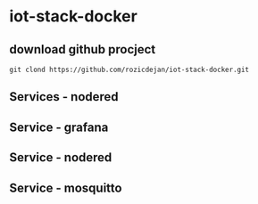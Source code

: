 # iot-stack-docker

## download github procject
    git clond https://github.com/rozicdejan/iot-stack-docker.git
## Services - nodered
## Service - grafana
## Service - nodered
## Service - mosquitto
